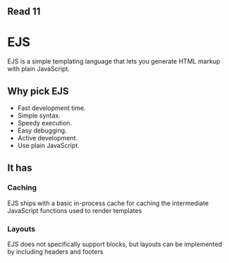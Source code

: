 ## Read 11

# EJS
 EJS is a simple templating language that lets you generate HTML markup with plain JavaScript. 
 
 ## Why pick EJS 
 
 - Fast development time.
 - Simple syntax.
 - Speedy execution.
 - Easy debugging.
 - Active development.
 - Use plain JavaScript.

## It has 

### Caching

EJS ships with a basic in-process cache for caching the intermediate JavaScript functions used to render templates

### Layouts

EJS does not specifically support blocks, but layouts can be implemented by including headers and footers

